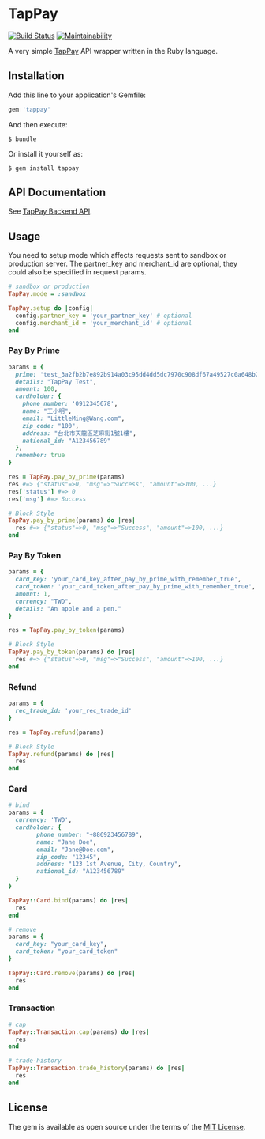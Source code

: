 # TapPay

[![Build Status](https://travis-ci.org/hzchirs/tappay-ruby.svg?branch=master)](https://travis-ci.org/hzchirs/tappay-ruby)
[![Maintainability](https://api.codeclimate.com/v1/badges/1bc81b37e0025c3de443/maintainability)](https://codeclimate.com/github/hzchirs/tappay-ruby/maintainability)

A very simple [TapPay](https://www.tappaysdk.com/tch) API wrapper written in the Ruby language.

## Installation

Add this line to your application's Gemfile:

```ruby
gem 'tappay'
```

And then execute:

    $ bundle

Or install it yourself as:

    $ gem install tappay

## API Documentation
See [TapPay Backend API](https://docs.tappaysdk.com/tutorial/zh/back.html#back).

## Usage

You need to setup mode which affects requests sent to sandbox or production server.
The partner_key and merchant_id are optional, they could also be specified in request params.

```ruby
# sandbox or production
TapPay.mode = :sandbox

TapPay.setup do |config|
  config.partner_key = 'your_partner_key' # optional
  config.merchant_id = 'your_merchant_id' # optional
end
```

### Pay By Prime
```ruby
params = {
  prime: 'test_3a2fb2b7e892b914a03c95dd4dd5dc7970c908df67a49527c0a648b2bc9',
  details: "TapPay Test",
  amount: 100,
  cardholder: {
    phone_number: '0912345678',
    name: "王小明",
    email: "LittleMing@Wang.com",
    zip_code: "100",
    address: "台北市天龍區芝麻街1號1樓",
    national_id: "A123456789"
  },
  remember: true
}

res = TapPay.pay_by_prime(params)
res #=> {"status"=>0, "msg"=>"Success", "amount"=>100, ...}
res['status'] #=> 0
res['msg'] #=> Success

# Block Style
TapPay.pay_by_prime(params) do |res|
  res #=> {"status"=>0, "msg"=>"Success", "amount"=>100, ...}
end
```

### Pay By Token
```ruby
params = {
  card_key: 'your_card_key_after_pay_by_prime_with_remember_true',
  card_token: 'your_card_token_after_pay_by_prime_with_remember_true',
  amount: 1,
  currency: "TWD",
  details: "An apple and a pen."
}

res = TapPay.pay_by_token(params)

# Block Style
TapPay.pay_by_token(params) do |res|
  res #=> {"status"=>0, "msg"=>"Success", "amount"=>100, ...}
end
```

### Refund
```ruby
params = {
  rec_trade_id: 'your_rec_trade_id'
}

res = TapPay.refund(params)

# Block Style
TapPay.refund(params) do |res|
  res 
end
```

### Card
```ruby
# bind
params = {
  currency: 'TWD',
  cardholder: {
        phone_number: "+886923456789",
        name: "Jane Doe",
        email: "Jane@Doe.com",
        zip_code: "12345",
        address: "123 1st Avenue, City, Country",
        national_id: "A123456789"
  }
}

TapPay::Card.bind(params) do |res|
  res
end

# remove
params = {
  card_key: "your_card_key",
  card_token: "your_card_token"
}

TapPay::Card.remove(params) do |res|
  res
end
```

### Transaction
```ruby
# cap
TapPay::Transaction.cap(params) do |res|
  res
end

# trade-history
TapPay::Transaction.trade_history(params) do |res|
  res
end
```

## License

The gem is available as open source under the terms of the [MIT License](https://opensource.org/licenses/MIT).

